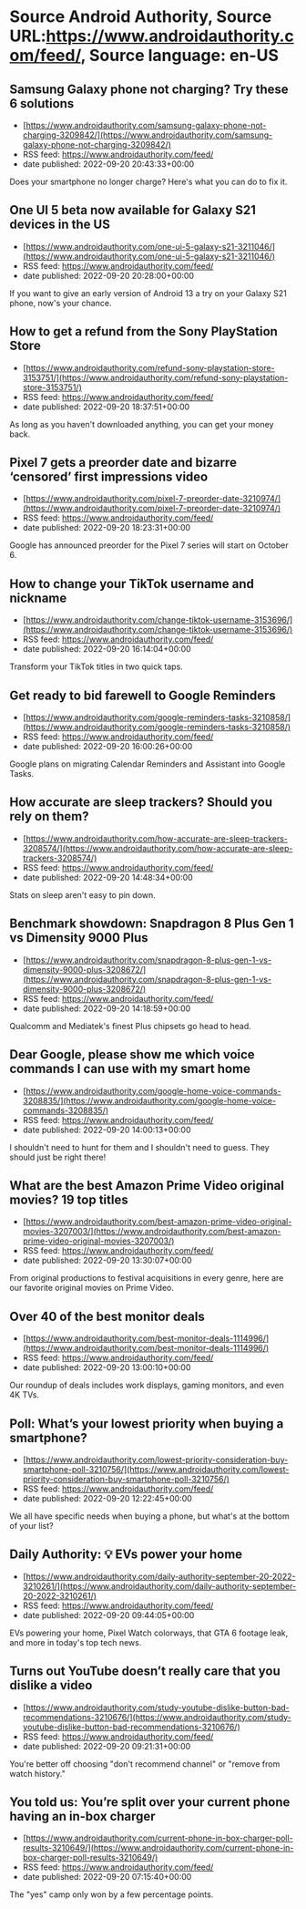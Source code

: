 # Source Android Authority, Source URL:https://www.androidauthority.com/feed/, Source language: en-US

## Samsung Galaxy phone not charging? Try these 6 solutions
 - [https://www.androidauthority.com/samsung-galaxy-phone-not-charging-3209842/](https://www.androidauthority.com/samsung-galaxy-phone-not-charging-3209842/)
 - RSS feed: https://www.androidauthority.com/feed/
 - date published: 2022-09-20 20:43:33+00:00

Does your smartphone no longer charge? Here's what you can do to fix it.

## One UI 5 beta now available for Galaxy S21 devices in the US
 - [https://www.androidauthority.com/one-ui-5-galaxy-s21-3211046/](https://www.androidauthority.com/one-ui-5-galaxy-s21-3211046/)
 - RSS feed: https://www.androidauthority.com/feed/
 - date published: 2022-09-20 20:28:00+00:00

If you want to give an early version of Android 13 a try on your Galaxy S21 phone, now's your chance.

## How to get a refund from the Sony PlayStation Store
 - [https://www.androidauthority.com/refund-sony-playstation-store-3153751/](https://www.androidauthority.com/refund-sony-playstation-store-3153751/)
 - RSS feed: https://www.androidauthority.com/feed/
 - date published: 2022-09-20 18:37:51+00:00

As long as you haven't downloaded anything, you can get your money back.

## Pixel 7 gets a preorder date and bizarre ‘censored’ first impressions video
 - [https://www.androidauthority.com/pixel-7-preorder-date-3210974/](https://www.androidauthority.com/pixel-7-preorder-date-3210974/)
 - RSS feed: https://www.androidauthority.com/feed/
 - date published: 2022-09-20 18:23:31+00:00

Google has announced preorder for the Pixel 7 series will start on October 6.

## How to change your TikTok username and nickname
 - [https://www.androidauthority.com/change-tiktok-username-3153696/](https://www.androidauthority.com/change-tiktok-username-3153696/)
 - RSS feed: https://www.androidauthority.com/feed/
 - date published: 2022-09-20 16:14:04+00:00

Transform your TikTok titles in two quick taps.

## Get ready to bid farewell to Google Reminders
 - [https://www.androidauthority.com/google-reminders-tasks-3210858/](https://www.androidauthority.com/google-reminders-tasks-3210858/)
 - RSS feed: https://www.androidauthority.com/feed/
 - date published: 2022-09-20 16:00:26+00:00

Google plans on migrating Calendar Reminders and Assistant into Google Tasks.

## How accurate are sleep trackers? Should you rely on them?
 - [https://www.androidauthority.com/how-accurate-are-sleep-trackers-3208574/](https://www.androidauthority.com/how-accurate-are-sleep-trackers-3208574/)
 - RSS feed: https://www.androidauthority.com/feed/
 - date published: 2022-09-20 14:48:34+00:00

Stats on sleep aren't easy to pin down.

## Benchmark showdown: Snapdragon 8 Plus Gen 1 vs Dimensity 9000 Plus
 - [https://www.androidauthority.com/snapdragon-8-plus-gen-1-vs-dimensity-9000-plus-3208672/](https://www.androidauthority.com/snapdragon-8-plus-gen-1-vs-dimensity-9000-plus-3208672/)
 - RSS feed: https://www.androidauthority.com/feed/
 - date published: 2022-09-20 14:18:59+00:00

Qualcomm and Mediatek's finest Plus chipsets go head to head.

## Dear Google, please show me which voice commands I can use with my smart home
 - [https://www.androidauthority.com/google-home-voice-commands-3208835/](https://www.androidauthority.com/google-home-voice-commands-3208835/)
 - RSS feed: https://www.androidauthority.com/feed/
 - date published: 2022-09-20 14:00:13+00:00

I shouldn't need to hunt for them and I shouldn't need to guess. They should just be right there!

## What are the best Amazon Prime Video original movies? 19 top titles
 - [https://www.androidauthority.com/best-amazon-prime-video-original-movies-3207003/](https://www.androidauthority.com/best-amazon-prime-video-original-movies-3207003/)
 - RSS feed: https://www.androidauthority.com/feed/
 - date published: 2022-09-20 13:30:07+00:00

From original productions to festival acquisitions in every genre, here are our favorite original movies on Prime Video.

## Over 40 of the best monitor deals
 - [https://www.androidauthority.com/best-monitor-deals-1114996/](https://www.androidauthority.com/best-monitor-deals-1114996/)
 - RSS feed: https://www.androidauthority.com/feed/
 - date published: 2022-09-20 13:00:10+00:00

Our roundup of deals includes work displays, gaming monitors, and even 4K TVs.

## Poll: What’s your lowest priority when buying a smartphone?
 - [https://www.androidauthority.com/lowest-priority-consideration-buy-smartphone-poll-3210756/](https://www.androidauthority.com/lowest-priority-consideration-buy-smartphone-poll-3210756/)
 - RSS feed: https://www.androidauthority.com/feed/
 - date published: 2022-09-20 12:22:45+00:00

We all have specific needs when buying a phone, but what's at the bottom of your list?

## Daily Authority: 💡 EVs power your home
 - [https://www.androidauthority.com/daily-authority-september-20-2022-3210261/](https://www.androidauthority.com/daily-authority-september-20-2022-3210261/)
 - RSS feed: https://www.androidauthority.com/feed/
 - date published: 2022-09-20 09:44:05+00:00

EVs powering your home, Pixel Watch colorways, that GTA 6 footage leak, and more in today's top tech news.

## Turns out YouTube doesn’t really care that you dislike a video
 - [https://www.androidauthority.com/study-youtube-dislike-button-bad-recommendations-3210676/](https://www.androidauthority.com/study-youtube-dislike-button-bad-recommendations-3210676/)
 - RSS feed: https://www.androidauthority.com/feed/
 - date published: 2022-09-20 09:21:31+00:00

You're better off choosing "don't recommend channel" or "remove from watch history."

## You told us: You’re split over your current phone having an in-box charger
 - [https://www.androidauthority.com/current-phone-in-box-charger-poll-results-3210649/](https://www.androidauthority.com/current-phone-in-box-charger-poll-results-3210649/)
 - RSS feed: https://www.androidauthority.com/feed/
 - date published: 2022-09-20 07:15:40+00:00

The "yes" camp only won by a few percentage points.
